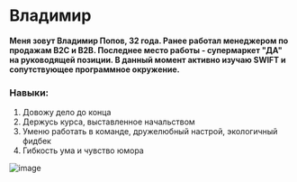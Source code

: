 # Владимир
**Меня зовут Владимир Попов, 32 года. Ранее работал менеджером по продажам B2C и B2B. Последнее место работы - супермаркет "ДА" на руководящей позиции. В данный момент активно изучаю SWIFT и сопутствующее программное окружение.**
### Навыки:
1. Довожу дело до конца
2. Держусь курса, выставленное начальством
3. Уменю работать в команде, дружелюбный настрой, экологичный фидбек
4. Гибкость ума и чувство юмора

![image](https://user-images.githubusercontent.com/122349227/215042274-a0768f98-caa2-4077-93b3-e28d806f1056.png)
